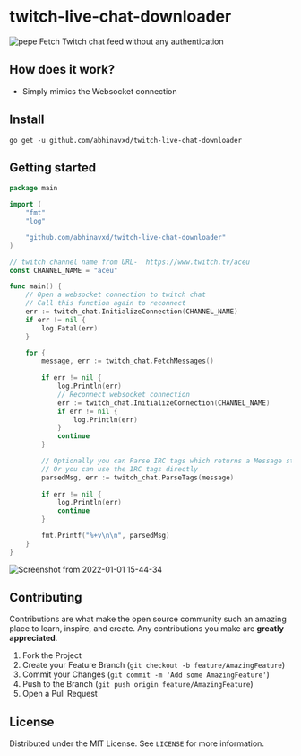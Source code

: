 # twitch-live-chat-downloader

![pepe](https://user-images.githubusercontent.com/48166553/147852858-7ecc4ece-ebcb-4b75-a6a2-752bbeb896fa.gif) Fetch Twitch chat feed without any authentication


## How does it work?
* Simply mimics the Websocket connection
  
## Install

	go get -u github.com/abhinavxd/twitch-live-chat-downloader
  
## Getting started 

```go
package main

import (
	"fmt"
	"log"

	"github.com/abhinavxd/twitch-live-chat-downloader"
)

// twitch channel name from URL-  https://www.twitch.tv/aceu
const CHANNEL_NAME = "aceu"

func main() {
	// Open a websocket connection to twitch chat
	// Call this function again to reconnect
	err := twitch_chat.InitializeConnection(CHANNEL_NAME)
	if err != nil {
		log.Fatal(err)
	}

	for {
		message, err := twitch_chat.FetchMessages()
		
		if err != nil {
			log.Println(err)
			// Reconnect websocket connection
			err := twitch_chat.InitializeConnection(CHANNEL_NAME)
			if err != nil {
				log.Println(err)
			}
			continue
		}

		// Optionally you can Parse IRC tags which returns a Message struct
		// Or you can use the IRC tags directly
		parsedMsg, err := twitch_chat.ParseTags(message)
		
		if err != nil {
			log.Println(err)
			continue
		}

		fmt.Printf("%+v\n\n", parsedMsg)
	}
}
```

![Screenshot from 2022-01-01 15-44-34](https://user-images.githubusercontent.com/48166553/147848396-b6c40ce9-87bf-42d0-8a41-ee1c9949c902.png)


<!-- CONTRIBUTING -->
## Contributing

Contributions are what make the open source community such an amazing place to learn, inspire, and create. Any contributions you make are **greatly appreciated**.

1. Fork the Project
2. Create your Feature Branch (`git checkout -b feature/AmazingFeature`)
3. Commit your Changes (`git commit -m 'Add some AmazingFeature'`)
4. Push to the Branch (`git push origin feature/AmazingFeature`)
5. Open a Pull Request



<!-- LICENSE -->
## License

Distributed under the MIT License. See `LICENSE` for more information.
